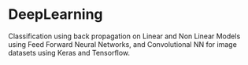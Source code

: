 # DeepLearning
Classification using back propagation on Linear and Non Linear Models using Feed Forward Neural Networks, and Convolutional NN for image datasets using Keras and Tensorflow.

